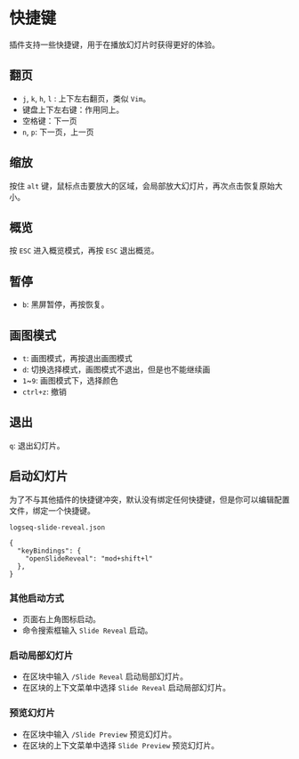 # 快捷键

插件支持一些快捷键，用于在播放幻灯片时获得更好的体验。

## 翻页

- `j`, `k`, `h`, `l` : 上下左右翻页，类似 `Vim`。
- 键盘上下左右键：作用同上。
- 空格键：下一页
- `n`, `p`: 下一页，上一页

## 缩放

按住 `alt` 键，鼠标点击要放大的区域，会局部放大幻灯片，再次点击恢复原始大小。

## 概览

按 `ESC` 进入概览模式，再按 `ESC` 退出概览。

## 暂停

- `b`: 黑屏暂停，再按恢复。

## 画图模式

- `t`: 画图模式，再按退出画图模式
- `d`: 切换选择模式，画图模式不退出，但是也不能继续画
- `1`~`9`: 画图模式下，选择颜色
- `ctrl+z`: 撤销

## 退出

`q`: 退出幻灯片。

## 启动幻灯片

为了不与其他插件的快捷键冲突，默认没有绑定任何快捷键，但是你可以编辑配置文件，绑定一个快捷键。

`logseq-slide-reveal.json`

```
{
  "keyBindings": {
    "openSlideReveal": "mod+shift+l"
  },
}
```

### 其他启动方式

- 页面右上角图标启动。
- 命令搜索框输入 `Slide Reveal` 启动。

### 启动局部幻灯片

- 在区块中输入 `/Slide Reveal` 启动局部幻灯片。
- 在区块的上下文菜单中选择 `Slide Reveal` 启动局部幻灯片。

### 预览幻灯片

- 在区块中输入 `/Slide Preview` 预览幻灯片。
- 在区块的上下文菜单中选择 `Slide Preview` 预览幻灯片。
